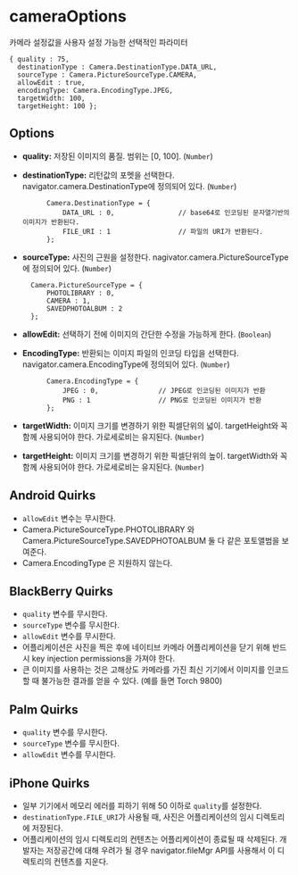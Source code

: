 cameraOptions
=============

카메라 설정값을 사용자 설정 가능한 선택적인 파라미터

    { quality : 75, 
      destinationType : Camera.DestinationType.DATA_URL, 
      sourceType : Camera.PictureSourceType.CAMERA, 
      allowEdit : true,
      encodingType: Camera.EncodingType.JPEG,
      targetWidth: 100,
      targetHeight: 100 };

Options
-------

- __quality:__ 저장된 이미지의 품질.  범위는 [0, 100]. (`Number`)

- __destinationType:__ 리턴값의 포멧을 선택한다.  navigator.camera.DestinationType에 정의되어 있다. (`Number`)
        
            Camera.DestinationType = {
                DATA_URL : 0,                // base64로 인코딩된 문자열기반의 이미지가 반환된다.
                FILE_URI : 1                 // 파일의 URI가 반환된다.
            };

- __sourceType:__ 사진의 근원을 설정한다.  nagivator.camera.PictureSourceType에 정의되어 있다. (`Number`)
     
        Camera.PictureSourceType = {
            PHOTOLIBRARY : 0,
            CAMERA : 1,
            SAVEDPHOTOALBUM : 2
        };

- __allowEdit:__ 선택하기 전에 이미지의 간단한 수정을 가능하게 한다. (`Boolean`)
  
- __EncodingType:__ 반환되는 이미지 파일의 인코딩 타입을 선택한다.  navigator.camera.EncodingType에 정의되어 있다. (`Number`)
        
            Camera.EncodingType = {
                JPEG : 0,               // JPEG로 인코딩된 이미지가 반환
                PNG : 1                 // PNG로 인코딩된 이미지가 반환
            };

- __targetWidth:__ 이미지 크기를 변경하기 위한 픽셀단위의 넓이.  targetHeight와 꼭 함께 사용되어야 한다.  가로세로비는 유지된다. (`Number`)
- __targetHeight:__ 이미지 크기를 변경하기 위한 픽셀단위의 높이.  targetWidth와 꼭 함께 사용되어야 한다. 가로세로비는 유지된다. (`Number`)
  
Android Quirks
--------------

- `allowEdit` 변수는 무시한다.
- Camera.PictureSourceType.PHOTOLIBRARY 와 Camera.PictureSourceType.SAVEDPHOTOALBUM 둘 다 같은 포토앨범을 보여준다.
- Camera.EncodingType 은 지원하지 않는다.

BlackBerry Quirks
-----------------

- `quality` 변수를 무시한다.
- `sourceType` 변수를 무시한다.
- `allowEdit` 변수를 무시한다.
- 어플리케이션은 사진을 찍은 후에 네이티브 카메라 어플리케이션을 닫기 위해 반드시 key injection permissions을 가져야 한다.
- 큰 이미지를 사용하는 것은 고해상도 카메라를 가진 최신 기기에서 이미지를 인코드할 때 불가능한 결과를 얻을 수 있다. (예를 들면 Torch 9800)

Palm Quirks
-----------

- `quality` 변수를 무시한다.
- `sourceType` 변수를 무시한다.
- `allowEdit` 변수를 무시한다.

iPhone Quirks
--------------

- 일부 기기에서 메모리 에러를 피하기 위해 50 이하로 `quality`를 설정한다.
- `destinationType.FILE_URI`가 사용될 때, 사진은 어플리케이션의 임시 디렉토리에 저장된다.
- 어플리케이션의 임시 디렉토리의 컨텐츠는 어플리케이션이 종료될 때 삭제된다. 개발자는 저장공간에 대해 우려가 될 경우 navigator.fileMgr API를 사용해서 이 디렉토리의 컨텐츠를 지운다.

           
